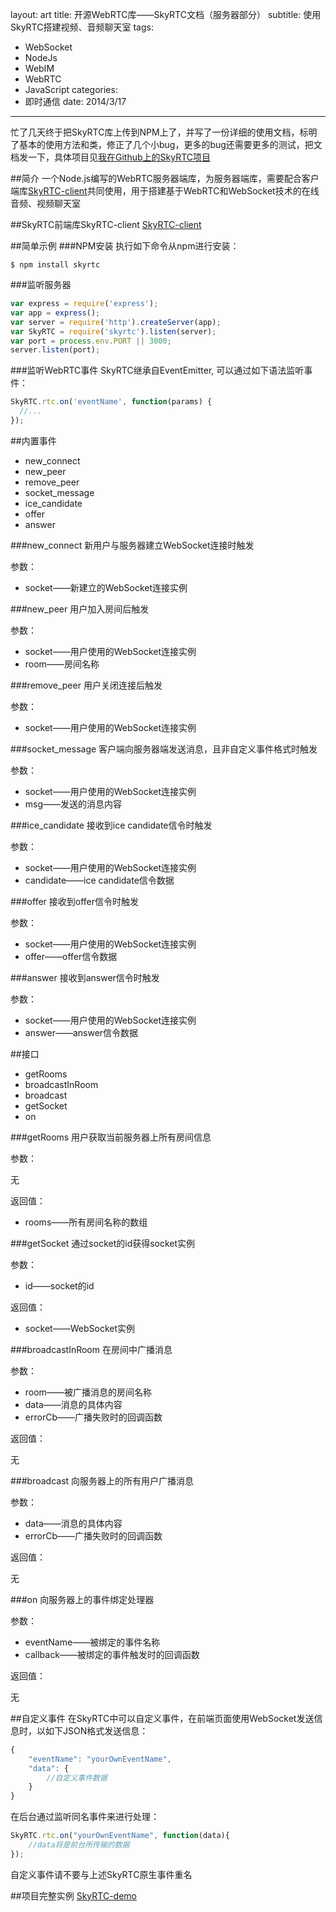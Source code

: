 layout: art
title: 开源WebRTC库——SkyRTC文档（服务器部分）
subtitle: 使用SkyRTC搭建视频、音频聊天室
tags: 
- WebSocket
- NodeJs
- WebIM
- WebRTC
- JavaScript
categories: 
- 即时通信
date: 2014/3/17
---


忙了几天终于把SkyRTC库上传到NPM上了，并写了一份详细的使用文档，标明了基本的使用方法和类，修正了几个小bug，更多的bug还需要更多的测试，把文档发一下，具体项目见[我在Github上的SkyRTC项目](https://github.com/LingyuCoder/SkyRTC)

<!-- more -->

##简介
一个Node.js编写的WebRTC服务器端库，为服务器端库，需要配合客户端库[SkyRTC-client](https://github.com/LingyuCoder/SkyRTC-client)共同使用，用于搭建基于WebRTC和WebSocket技术的在线音频、视频聊天室

##SkyRTC前端库SkyRTC-client
[SkyRTC-client](https://github.com/LingyuCoder/SkyRTC-client)

##简单示例
###NPM安装
执行如下命令从npm进行安装：
```
$ npm install skyrtc
```
###监听服务器
```javascript
var express = require('express');
var app = express();
var server = require('http').createServer(app);
var SkyRTC = require('skyrtc').listen(server);
var port = process.env.PORT || 3000;
server.listen(port);
```

###监听WebRTC事件
SkyRTC继承自EventEmitter, 可以通过如下语法监听事件：
```javascript
SkyRTC.rtc.on('eventName', function(params) {
  //...
});
```

##内置事件
* new_connect
* new_peer
* remove_peer
* socket_message
* ice_candidate
* offer
* answer

###new_connect
新用户与服务器建立WebSocket连接时触发

参数：

* socket——新建立的WebSocket连接实例

###new_peer
用户加入房间后触发

参数：

* socket——用户使用的WebSocket连接实例
* room——房间名称

###remove_peer
用户关闭连接后触发

参数：

* socket——用户使用的WebSocket连接实例

###socket_message
客户端向服务器端发送消息，且非自定义事件格式时触发

参数：

* socket——用户使用的WebSocket连接实例
* msg——发送的消息内容

###ice_candidate
接收到ice candidate信令时触发

参数：

* socket——用户使用的WebSocket连接实例
* candidate——ice candidate信令数据

###offer
接收到offer信令时触发

参数：

* socket——用户使用的WebSocket连接实例
* offer——offer信令数据

###answer
接收到answer信令时触发

参数：

* socket——用户使用的WebSocket连接实例
* answer——answer信令数据

##接口
* getRooms
* broadcastInRoom
* broadcast
* getSocket
* on

###getRooms
用户获取当前服务器上所有房间信息

参数：

无

返回值：

* rooms——所有房间名称的数组

###getSocket
通过socket的id获得socket实例

参数：

* id——socket的id

返回值：

* socket——WebSocket实例

###broadcastInRoom
在房间中广播消息

参数：

* room——被广播消息的房间名称
* data——消息的具体内容
* errorCb——广播失败时的回调函数

返回值：

无

###broadcast
向服务器上的所有用户广播消息

参数：

* data——消息的具体内容
* errorCb——广播失败时的回调函数

返回值：

无

###on
向服务器上的事件绑定处理器

参数：

* eventName——被绑定的事件名称
* callback——被绑定的事件触发时的回调函数

返回值：

无

##自定义事件
在SkyRTC中可以自定义事件，在前端页面使用WebSocket发送信息时，以如下JSON格式发送信息：
```javascript
{
    "eventName": "yourOwnEventName",
    "data": {
        //自定义事件数据
    }
}
```

在后台通过监听同名事件来进行处理：
```javascript
SkyRTC.rtc.on("yourOwnEventName", function(data){
    //data将是前台所传输的数据
});
```

自定义事件请不要与上述SkyRTC原生事件重名

##项目完整实例
[SkyRTC-demo](https://github.com/LingyuCoder/SkyRTC-demo)

